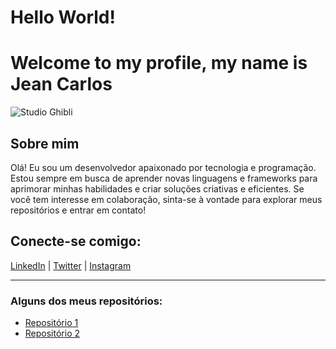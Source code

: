 # Hello World!
# Welcome to my profile, my name is Jean Carlos

![Studio Ghibli]([https://upload.wikimedia.org/wikipedia/commons/3/35/Studio_Ghibli_logo.svg](https://www.google.com/url?sa=i&url=https%3A%2F%2Fwww.pinterest.com%2Fpin%2Fstudio-ghibli--353462270766119969%2F&psig=AOvVaw3awlYTpu0jYoxpEtDrwcKs&ust=1739649863632000&source=images&cd=vfe&opi=89978449&ved=0CBMQjRxqFwoTCLiR__T6w4sDFQAAAAAdAAAAABAE))

## Sobre mim

Olá! Eu sou um desenvolvedor apaixonado por tecnologia e programação. Estou sempre em busca de aprender novas linguagens e frameworks para aprimorar minhas habilidades e criar soluções criativas e eficientes. Se você tem interesse em colaboração, sinta-se à vontade para explorar meus repositórios e entrar em contato!

## Conecte-se comigo:
[LinkedIn](https://www.linkedin.com/in/seuperfil) | [Twitter](https://twitter.com/seuperfil) | [Instagram](https://www.instagram.com/seuperfil)

---

### Alguns dos meus repositórios:
- [Repositório 1](https://github.com/seuperfil/repository1)
- [Repositório 2](https://github.com/seuperfil/repository2)
